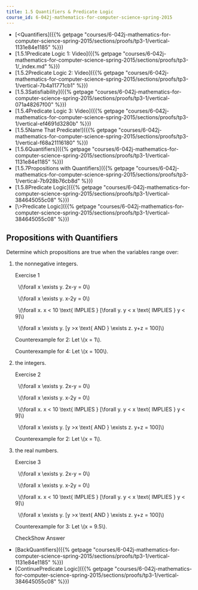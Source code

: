 ```yaml
---
title: 1.5 Quantifiers & Predicate Logic
course_id: 6-042j-mathematics-for-computer-science-spring-2015
---
```

*   [<Quantifiers]({{% getpage "courses/6-042j-mathematics-for-computer-science-spring-2015/sections/proofs/tp3-1/vertical-1131e84e1185" %}})
*   [1.5.1Predicate Logic 1: Video]({{% getpage "courses/6-042j-mathematics-for-computer-science-spring-2015/sections/proofs/tp3-1/_index.md" %}})
*   [1.5.2Predicate Logic 2: Video]({{% getpage "courses/6-042j-mathematics-for-computer-science-spring-2015/sections/proofs/tp3-1/vertical-7b4a11771cb1" %}})
*   [1.5.3Satisfiability]({{% getpage "courses/6-042j-mathematics-for-computer-science-spring-2015/sections/proofs/tp3-1/vertical-071a48267f00" %}})
*   [1.5.4Predicate Logic 3: Video]({{% getpage "courses/6-042j-mathematics-for-computer-science-spring-2015/sections/proofs/tp3-1/vertical-ef4691d3280b" %}})
*   [1.5.5Name That Predicate!]({{% getpage "courses/6-042j-mathematics-for-computer-science-spring-2015/sections/proofs/tp3-1/vertical-f68a21116180" %}})
*   [1.5.6Quantifiers]({{% getpage "courses/6-042j-mathematics-for-computer-science-spring-2015/sections/proofs/tp3-1/vertical-1131e84e1185" %}})
*   [1.5.7Propositions with Quantifiers]({{% getpage "courses/6-042j-mathematics-for-computer-science-spring-2015/sections/proofs/tp3-1/vertical-7b928b76cb8d" %}})
*   [1.5.8Predicate Logic]({{% getpage "courses/6-042j-mathematics-for-computer-science-spring-2015/sections/proofs/tp3-1/vertical-384645055c08" %}})
*   [\\>Predicate Logic]({{% getpage "courses/6-042j-mathematics-for-computer-science-spring-2015/sections/proofs/tp3-1/vertical-384645055c08" %}})

Propositions with Quantifiers
-----------------------------

  

Determine which propositions are true when the variables range over:

1.  the nonnegative integers.
    
    Exercise 1
    
    &nbsp; \\(\\forall x \\exists y. 2x-y = 0\\) &nbsp;
    
    &nbsp; \\(\\forall x \\exists y. x-2y = 0\\) &nbsp;
    
    &nbsp; \\(\\forall x. x < 10 \\text{ IMPLIES } \[\\forall y. y < x \\text{ IMPLIES } y < 9\]\\) &nbsp;
    
    &nbsp; \\(\\forall x \\exists y. \[y >x \\text{ AND } \\exists z. y+z = 100\]\\) &nbsp;
    
    Counterexample for 2: Let \\(x = 1\\).
    
    Counterexample for 4: Let \\(x = 100\\).
    
2.  the integers.
    
    Exercise 2
    
    &nbsp; \\(\\forall x \\exists y. 2x-y = 0\\) &nbsp;
    
    &nbsp; \\(\\forall x \\exists y. x-2y = 0\\) &nbsp;
    
    &nbsp; \\(\\forall x. x < 10 \\text{ IMPLIES } \[\\forall y. y < x \\text{ IMPLIES } y < 9\]\\) &nbsp;
    
    &nbsp; \\(\\forall x \\exists y. \[y >x \\text{ AND } \\exists z. y+z = 100\]\\) &nbsp;
    
    Counterexample for 2: Let \\(x = 1\\).
    
3.  the real numbers.
    
    Exercise 3
    
    &nbsp; \\(\\forall x \\exists y. 2x-y = 0\\) &nbsp;
    
    &nbsp; \\(\\forall x \\exists y. x-2y = 0\\) &nbsp;
    
    &nbsp; \\(\\forall x. x < 10 \\text{ IMPLIES } \[\\forall y. y < x \\text{ IMPLIES } y < 9\]\\) &nbsp;
    
    &nbsp; \\(\\forall x \\exists y. \[y >x \\text{ AND } \\exists z. y+z = 100\]\\) &nbsp;
    
    Counterexample for 3: Let \\(x = 9.5\\).
    
    CheckShow Answer
    

*   [BackQuantifiers]({{% getpage "courses/6-042j-mathematics-for-computer-science-spring-2015/sections/proofs/tp3-1/vertical-1131e84e1185" %}})
*   [ContinuePredicate Logic]({{% getpage "courses/6-042j-mathematics-for-computer-science-spring-2015/sections/proofs/tp3-1/vertical-384645055c08" %}})